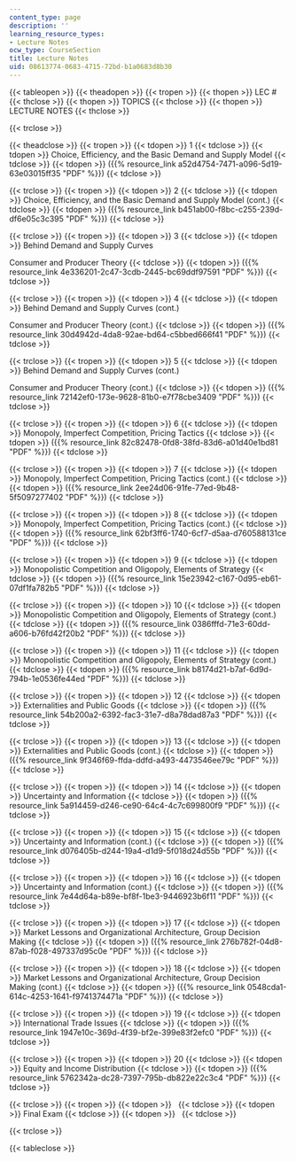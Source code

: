 ```yaml
---
content_type: page
description: ''
learning_resource_types:
- Lecture Notes
ocw_type: CourseSection
title: Lecture Notes
uid: 08613774-0683-4715-72bd-b1a0683d8b30
---
```


{{< tableopen >}}
{{< theadopen >}}
{{< tropen >}}
{{< thopen >}}
LEC #
{{< thclose >}}
{{< thopen >}}
TOPICS
{{< thclose >}}
{{< thopen >}}
LECTURE NOTES
{{< thclose >}}

{{< trclose >}}

{{< theadclose >}}
{{< tropen >}}
{{< tdopen >}}
1
{{< tdclose >}}
{{< tdopen >}}
Choice, Efficiency, and the Basic Demand and Supply Model
{{< tdclose >}}
{{< tdopen >}}
({{% resource_link a52d4754-7471-a096-5d19-63e03015ff35 "PDF" %}})
{{< tdclose >}}

{{< trclose >}}
{{< tropen >}}
{{< tdopen >}}
2
{{< tdclose >}}
{{< tdopen >}}
Choice, Efficiency, and the Basic Demand and Supply Model (cont.)
{{< tdclose >}}
{{< tdopen >}}
({{% resource_link b451ab00-f8bc-c255-239d-df6e05c3c395 "PDF" %}})
{{< tdclose >}}

{{< trclose >}}
{{< tropen >}}
{{< tdopen >}}
3
{{< tdclose >}}
{{< tdopen >}}
Behind Demand and Supply Curves  
  
Consumer and Producer Theory
{{< tdclose >}}
{{< tdopen >}}
({{% resource_link 4e336201-2c47-3cdb-2445-bc69ddf97591 "PDF" %}})
{{< tdclose >}}

{{< trclose >}}
{{< tropen >}}
{{< tdopen >}}
4
{{< tdclose >}}
{{< tdopen >}}
Behind Demand and Supply Curves (cont.)  
  
Consumer and Producer Theory (cont.)
{{< tdclose >}}
{{< tdopen >}}
({{% resource_link 30d4942d-4da8-92ae-bd64-c5bbed666f41 "PDF" %}})
{{< tdclose >}}

{{< trclose >}}
{{< tropen >}}
{{< tdopen >}}
5
{{< tdclose >}}
{{< tdopen >}}
Behind Demand and Supply Curves (cont.)  
  
Consumer and Producer Theory (cont.)
{{< tdclose >}}
{{< tdopen >}}
({{% resource_link 72142ef0-173e-9628-81b0-e7f78cbe3409 "PDF" %}})
{{< tdclose >}}

{{< trclose >}}
{{< tropen >}}
{{< tdopen >}}
6
{{< tdclose >}}
{{< tdopen >}}
Monopoly, Imperfect Competition, Pricing Tactics
{{< tdclose >}}
{{< tdopen >}}
({{% resource_link 82c82478-0fd8-38fd-83d6-a01d40e1bd81 "PDF" %}})
{{< tdclose >}}

{{< trclose >}}
{{< tropen >}}
{{< tdopen >}}
7
{{< tdclose >}}
{{< tdopen >}}
Monopoly, Imperfect Competition, Pricing Tactics (cont.)
{{< tdclose >}}
{{< tdopen >}}
({{% resource_link 2ee24d06-91fe-77ed-9b48-5f5097277402 "PDF" %}})
{{< tdclose >}}

{{< trclose >}}
{{< tropen >}}
{{< tdopen >}}
8
{{< tdclose >}}
{{< tdopen >}}
Monopoly, Imperfect Competition, Pricing Tactics (cont.)
{{< tdclose >}}
{{< tdopen >}}
({{% resource_link 62bf3ff6-1740-6cf7-d5aa-d760588131ce "PDF" %}})
{{< tdclose >}}

{{< trclose >}}
{{< tropen >}}
{{< tdopen >}}
9
{{< tdclose >}}
{{< tdopen >}}
Monopolistic Competition and Oligopoly, Elements of Strategy
{{< tdclose >}}
{{< tdopen >}}
({{% resource_link 15e23942-c167-0d95-eb61-07df1fa782b5 "PDF" %}})
{{< tdclose >}}

{{< trclose >}}
{{< tropen >}}
{{< tdopen >}}
10
{{< tdclose >}}
{{< tdopen >}}
Monopolistic Competition and Oligopoly, Elements of Strategy (cont.)
{{< tdclose >}}
{{< tdopen >}}
({{% resource_link 0386fffd-71e3-60dd-a606-b76fd42f20b2 "PDF" %}})
{{< tdclose >}}

{{< trclose >}}
{{< tropen >}}
{{< tdopen >}}
11
{{< tdclose >}}
{{< tdopen >}}
Monopolistic Competition and Oligopoly, Elements of Strategy (cont.)
{{< tdclose >}}
{{< tdopen >}}
({{% resource_link b8174d21-b7af-6d9d-794b-1e0536fe44ed "PDF" %}})
{{< tdclose >}}

{{< trclose >}}
{{< tropen >}}
{{< tdopen >}}
12
{{< tdclose >}}
{{< tdopen >}}
Externalities and Public Goods
{{< tdclose >}}
{{< tdopen >}}
({{% resource_link 54b200a2-6392-fac3-31e7-d8a78dad87a3 "PDF" %}})
{{< tdclose >}}

{{< trclose >}}
{{< tropen >}}
{{< tdopen >}}
13
{{< tdclose >}}
{{< tdopen >}}
Externalities and Public Goods (cont.)
{{< tdclose >}}
{{< tdopen >}}
({{% resource_link 9f346f69-ffda-ddfd-a493-4473546ee79c "PDF" %}})
{{< tdclose >}}

{{< trclose >}}
{{< tropen >}}
{{< tdopen >}}
14
{{< tdclose >}}
{{< tdopen >}}
Uncertainty and Information
{{< tdclose >}}
{{< tdopen >}}
({{% resource_link 5a914459-d246-ce90-64c4-4c7c699800f9 "PDF" %}})
{{< tdclose >}}

{{< trclose >}}
{{< tropen >}}
{{< tdopen >}}
15
{{< tdclose >}}
{{< tdopen >}}
Uncertainty and Information (cont.)
{{< tdclose >}}
{{< tdopen >}}
({{% resource_link d076405b-d244-19a4-d1d9-5f018d24d55b "PDF" %}})
{{< tdclose >}}

{{< trclose >}}
{{< tropen >}}
{{< tdopen >}}
16
{{< tdclose >}}
{{< tdopen >}}
Uncertainty and Information (cont.)
{{< tdclose >}}
{{< tdopen >}}
({{% resource_link 7e44d64a-b89e-bf8f-1be3-9446923b6f11 "PDF" %}})
{{< tdclose >}}

{{< trclose >}}
{{< tropen >}}
{{< tdopen >}}
17
{{< tdclose >}}
{{< tdopen >}}
Market Lessons and Organizational Architecture, Group Decision Making
{{< tdclose >}}
{{< tdopen >}}
({{% resource_link 276b782f-04d8-87ab-f028-497337d95c0e "PDF" %}})
{{< tdclose >}}

{{< trclose >}}
{{< tropen >}}
{{< tdopen >}}
18
{{< tdclose >}}
{{< tdopen >}}
Market Lessons and Organizational Architecture, Group Decision Making (cont.)
{{< tdclose >}}
{{< tdopen >}}
({{% resource_link 0548cda1-614c-4253-1641-f9741374471a "PDF" %}})
{{< tdclose >}}

{{< trclose >}}
{{< tropen >}}
{{< tdopen >}}
19
{{< tdclose >}}
{{< tdopen >}}
International Trade Issues
{{< tdclose >}}
{{< tdopen >}}
({{% resource_link 1947e10c-369d-4f39-bf2e-399e83f2efc0 "PDF" %}})
{{< tdclose >}}

{{< trclose >}}
{{< tropen >}}
{{< tdopen >}}
20
{{< tdclose >}}
{{< tdopen >}}
Equity and Income Distribution
{{< tdclose >}}
{{< tdopen >}}
({{% resource_link 5762342a-dc28-7397-795b-db822e22c3c4 "PDF" %}})
{{< tdclose >}}

{{< trclose >}}
{{< tropen >}}
{{< tdopen >}}
 
{{< tdclose >}}
{{< tdopen >}}
Final Exam
{{< tdclose >}}
{{< tdopen >}}
 
{{< tdclose >}}

{{< trclose >}}

{{< tableclose >}}